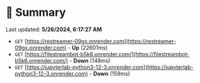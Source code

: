 # 📖 Summary
Last updated: **5/26/2024, 6:17:27 AM**

- `GET` [https://restreamer-09gx.onrender.com](https://restreamer-09gx.onrender.com) - **Up** (22601ms)
- `GET` [https://filestreambot-b5k6.onrender.com/](https://filestreambot-b5k6.onrender.com/) - **Down** (148ms)
- `GET` [https://jupyterlab-python3-12-3.onrender.com](https://jupyterlab-python3-12-3.onrender.com) - **Down** (159ms)
